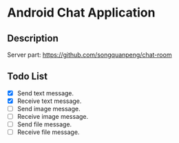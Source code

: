 # Android Chat Application
## Description
Server part: https://github.com/songquanpeng/chat-room

## Todo List
- [x] Send text message.
- [x] Receive text message.
- [ ] Send image message.
- [ ] Receive image message.
- [ ] Send file message.
- [ ] Receive file message.
